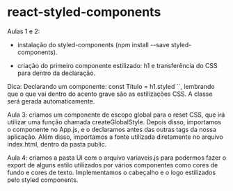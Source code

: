 # react-styled-components

Aulas 1 e 2:

- instalação do styled-components (npm install --save styled-components).

- criação do primeiro componente estilizado: h1 e transferência do CSS para dentro da declaração.

Dica: Declarando um componente: const Titulo = h1.styled ``, lembrando que o que vai dentro do acento grave são as estilizações CSS. A classe será gerada automaticamente.

Aula 3: criamos um componente de escopo global para o reset CSS, que irá utilizar uma função chamada createGlobalStyle. Depois disso, importamos o componente no App.js, e o declaramos antes das outras tags da nossa aplicação. Além disso, importamos a fonte utilizada diretamente no arquivo index.html, dentro da pasta public.

Aula 4: criamos a pasta UI com o arquivo variaveis.js para podermos fazer o export de alguns estilo utilizados por vários componentes como cores de fundo e cores de texto. Implementamos o cabeçalho e o logo estilizados pelo styled components.

